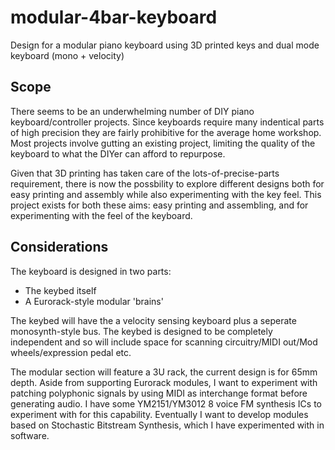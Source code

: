 # modular-4bar-keyboard

Design for a modular piano keyboard using 3D printed keys and dual mode keyboard (mono + velocity)

## Scope

There seems to be an underwhelming number of DIY piano keyboard/controller projects. Since keyboards require many indentical parts of high precision they are fairly prohibitive for the average home workshop. Most projects involve gutting an existing project, limiting the quality of the keyboard to what the DIYer can afford to repurpose.

Given that 3D printing has taken care of the lots-of-precise-parts requirement, there is now the possbility to explore different designs both for easy printing and assembly while also experimenting with the key feel. This project exists for both these aims: easy printing and assembling, and for experimenting with the feel of the keyboard.

## Considerations

The keyboard is designed in two parts:

- The keybed itself
- A Eurorack-style modular 'brains'

The keybed will have the a velocity sensing keyboard plus a seperate monosynth-style bus. The keybed is designed to be completely independent and so will include space for scanning circuitry/MIDI out/Mod wheels/expression pedal etc.

The modular section will feature a 3U rack, the current design is for 65mm depth. Aside from supporting Eurorack modules, I want to experiment with patching polyphonic signals by using MIDI as interchange format before generating audio. I have some YM2151/YM3012 8 voice FM synthesis ICs to experiment with for this capability. Eventually I want to develop modules based on Stochastic Bitstream Synthesis, which I have experimented with in software.

